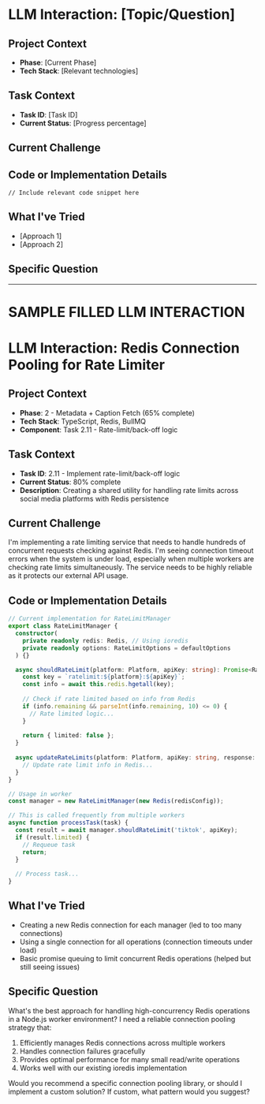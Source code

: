 # LLM Interaction: [Topic/Question]

## Project Context
<!-- Copy relevant sections from PROJECT_CONTEXT.md -->
- **Phase**: [Current Phase]
- **Tech Stack**: [Relevant technologies]

## Task Context
<!-- If relevant, include task-specific information -->
- **Task ID**: [Task ID]
- **Current Status**: [Progress percentage]

## Current Challenge
<!-- Describe the specific challenge or question -->

## Code or Implementation Details
```[language]
// Include relevant code snippet here
```

## What I've Tried
<!-- List approaches already attempted -->
- [Approach 1]
- [Approach 2]

## Specific Question
<!-- Clearly state what you want from the LLM -->

---

# SAMPLE FILLED LLM INTERACTION

# LLM Interaction: Redis Connection Pooling for Rate Limiter

## Project Context
- **Phase**: 2 - Metadata + Caption Fetch (65% complete)
- **Tech Stack**: TypeScript, Redis, BullMQ
- **Component**: Task 2.11 - Rate-limit/back-off logic

## Task Context
- **Task ID**: 2.11 - Implement rate-limit/back-off logic
- **Current Status**: 80% complete
- **Description**: Creating a shared utility for handling rate limits across social media platforms with Redis persistence

## Current Challenge
I'm implementing a rate limiting service that needs to handle hundreds of concurrent requests checking against Redis. I'm seeing connection timeout errors when the system is under load, especially when multiple workers are checking rate limits simultaneously. The service needs to be highly reliable as it protects our external API usage.

## Code or Implementation Details
```typescript
// Current implementation for RateLimitManager
export class RateLimitManager {
  constructor(
    private readonly redis: Redis, // Using ioredis
    private readonly options: RateLimitOptions = defaultOptions
  ) {}

  async shouldRateLimit(platform: Platform, apiKey: string): Promise<RateLimitResult> {
    const key = `ratelimit:${platform}:${apiKey}`;
    const info = await this.redis.hgetall(key);
    
    // Check if rate limited based on info from Redis
    if (info.remaining && parseInt(info.remaining, 10) <= 0) {
      // Rate limited logic...
    }
    
    return { limited: false };
  }
  
  async updateRateLimits(platform: Platform, apiKey: string, response: PlatformResponse): Promise<void> {
    // Update rate limit info in Redis...
  }
}

// Usage in worker
const manager = new RateLimitManager(new Redis(redisConfig));

// This is called frequently from multiple workers
async function processTask(task) {
  const result = await manager.shouldRateLimit('tiktok', apiKey);
  if (result.limited) {
    // Requeue task
    return;
  }
  
  // Process task...
}
```

## What I've Tried
- Creating a new Redis connection for each manager (led to too many connections)
- Using a single connection for all operations (connection timeouts under load)
- Basic promise queuing to limit concurrent Redis operations (helped but still seeing issues)

## Specific Question
What's the best approach for handling high-concurrency Redis operations in a Node.js worker environment? I need a reliable connection pooling strategy that:

1. Efficiently manages Redis connections across multiple workers
2. Handles connection failures gracefully
3. Provides optimal performance for many small read/write operations
4. Works well with our existing ioredis implementation

Would you recommend a specific connection pooling library, or should I implement a custom solution? If custom, what pattern would you suggest?